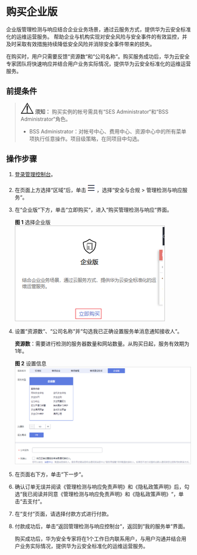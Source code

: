 # 购买企业版<a name="mdr_01_0012"></a>

企业版管理检测与响应结合企业业务场景，通过云服务方式，提供华为云安全标准化的运维运营服务。 帮助企业与机构实现对安全风险与安全事件的有效监控，并及时采取有效措施持续降低安全风险并消除安全事件带来的损失。

在购买时，用户只需要反馈“资源数“和“公司名称“。购买服务成功后，华为云安全专家团队将快速响应并结合用户业务实际情况，提供华为云安全标准化的运维运营服务。

## 前提条件<a name="section19649164295911"></a>

>![](public_sys-resources/icon-notice.gif) **须知：** 
>购买实例的帐号需具有“SES Administrator“和“BSS Administrator“角色。
>-   BSS Administrator：对帐号中心、费用中心、资源中心中的所有菜单项执行任意操作。项目级策略，在同项目中勾选。

## 操作步骤<a name="section911618425218"></a>

1.  [登录管理控制台](https://console.huaweicloud.com/?locale=zh-cn)。
2.  在页面上方选择“区域“后，单击![](figures/icon-服务列表小图标.png)，选择“安全与合规  \>  管理检测与响应服务“。
3.  在“企业版“下方，单击“立即购买“，进入“购买管理检测与响应“界面。

    **图 1**  选择企业版<a name="fig159861524181115"></a>  
    ![](figures/选择企业版.png "选择企业版")

4.  设置“资源数“、“公司名称“并“勾选我已正确设置服务单消息通知接收人“。

    **资源数**：需要进行检测的服务器数量和网站数量。从购买日起，服务有效期为1年。

    **图 2**  设置信息<a name="fig1090316185614"></a>  
    ![](figures/设置信息.png "设置信息")

5.  在页面右下方，单击“下一步“。
6.  确认订单无误并阅读《管理检测与响应免责声明》和《隐私政策声明》后，勾选“我已阅读并同意《管理检测与响应免责声明》和《隐私政策声明》“，单击“去支付“。
7.  在“支付“页面，请选择付款方式进行付款。
8.  付款成功后，单击“返回管理检测与响应控制台“，返回到“我的服务单“界面。

    购买成功后，华为安全专家将在1个工作日内联系用户，与用户沟通并结合用户业务实际情况，提供华为云安全标准化的运维运营服务。


